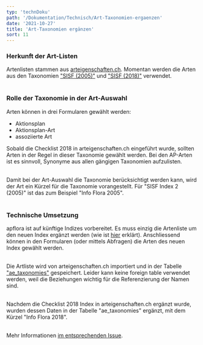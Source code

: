 ```yaml
---
typ: 'technDoku'
path: '/Dokumentation/Technisch/Art-Taxonomien-ergaenzen'
date: '2021-10-27'
title: 'Art-Taxonomien ergänzen'
sort: 11
---
```


### Herkunft der Art-Listen

Artenlisten stammen aus [arteigenschaften.ch](https://arteigenschaften.ch). Momentan werden die Arten aus den Taxonomien ["SISF (2005)"](https://arteigenschaften.ch/Arten/aed47d41-7b0e-11e8-b9a5-bd4f79edbcc4) und ["SISF (2018)"](https://arteigenschaften.ch/Arten/c87f19f2-1b77-11ea-8282-bbc40e20aff6) verwendet.<br/><br/>

### Rolle der Taxonomie in der Art-Auswahl

Arten können in drei Formularen gewählt werden:

- Aktionsplan
- Aktionsplan-Art
- assoziierte Art

Sobald die Checklist 2018 in arteigenschaften.ch eingeführt wurde, sollten Arten in der Regel in dieser Taxonomie gewählt werden. Bei den AP-Arten ist es sinnvoll, Synonyme aus allen gängigen Taxonomien aufzulisten.<br/><br/>

Damit bei der Art-Auswahl die Taxonomie berücksichtigt werden kann, wird der Art ein Kürzel für die Taxonomie vorangestellt. Für "SISF Index 2 (2005)" ist das zum Beispiel "Info Flora 2005".<br/><br/>

### Technische Umsetzung

apflora ist auf künftige Indizes vorbereitet. Es muss einzig die Artenliste um den neuen Index ergänzt werden (wie ist [hier](https://github.com/barbalex/apf2/blob/master/sql/apflora/createTables.sql#L2470-L2490) erklärt). Anschliessend können in den Formularen (oder mittels Abfragen) die Arten des neuen Index gewählt werden.<br/><br/>

Die Artliste wird von arteigenschaften.ch importiert und in der Tabelle ["ae_taxonomies"](https://github.com/barbalex/apf2/blob/master/sql/apflora/createTables.sql#2447-2465) gespeichert. Leider kann keine foreign table verwendet werden, weil die Beziehungen wichtig für die Referenzierung der Namen sind.<br/><br/>

Nachdem die Checklist 2018 Index in arteigenschaften.ch ergänzt wurde, wurden dessen Daten in der Tabelle "ae_taxonomies" ergänzt, mit dem Kürzel "Info Flora 2018".<br/><br/>

Mehr Informationen [im entsprechenden Issue](https://github.com/barbalex/apf2/issues/230).
